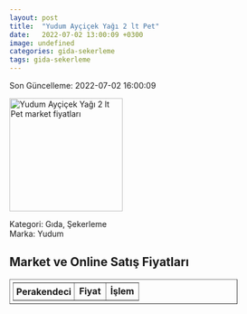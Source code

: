 ```yaml
---
layout: post
title:  "Yudum Ayçiçek Yağı 2 lt Pet"
date:   2022-07-02 13:00:09 +0300
image: undefined
categories: gida-sekerleme
tags: gida-sekerleme
---
```


Son Güncelleme: 2022-07-02 16:00:09

<img src="undefined" width="200" alt="Yudum Ayçiçek Yağı 2 lt Pet market fiyatları" />

Kategori: Gıda, Şekerleme
<br />
Marka: Yudum

<h2>Market ve Online Satış Fiyatları</h2>

<table border="1" style="padding: 5px;width:80%;">
  <tr>
    <td style="padding: 5px;"><strong>Perakendeci</strong></td>
    <td><strong>Fiyat</strong></td>
    <td><strong>İşlem</strong></td>
  </tr>
  
</table>
